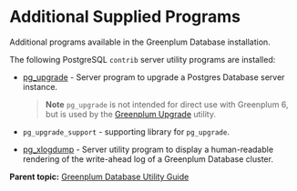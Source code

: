 # Additional Supplied Programs 

Additional programs available in the Greenplum Database installation.

The following PostgreSQL `contrib` server utility programs are installed:

-   [pg\_upgrade](https://www.postgresql.org/docs/12/pgupgrade.html) - Server program to upgrade a Postgres Database server instance.

    > **Note** `pg_upgrade` is not intended for direct use with Greenplum 6, but is used by the [Greenplum Upgrade](https://docs.vmware.com/en/VMware-Greenplum-Upgrade/index.html) utility.

-   `pg_upgrade_support` - supporting library for `pg_upgrade`.
-   [pg\_xlogdump](https://www.postgresql.org/docs/12/pgxlogdump.html) - Server utility program to display a human-readable rendering of the write-ahead log of a Greenplum Database cluster.

**Parent topic:** [Greenplum Database Utility Guide](utility_guide.html)

